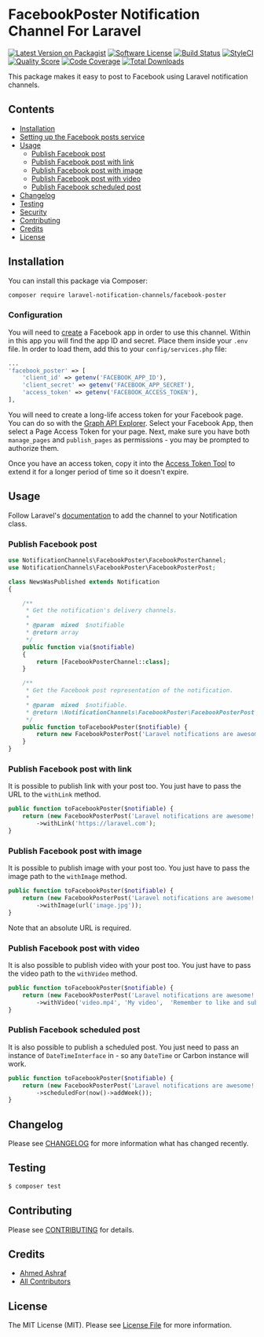 # FacebookPoster Notification Channel For Laravel

[![Latest Version on Packagist](https://img.shields.io/packagist/v/laravel-notification-channels/facebook-poster.svg?style=flat-square)](https://packagist.org/packages/laravel-notification-channels/facebook-poster)
[![Software License](https://img.shields.io/badge/license-MIT-brightgreen.svg?style=flat-square)](LICENSE.md)
[![Build Status](https://img.shields.io/travis/laravel-notification-channels/facebook-poster/master.svg?style=flat-square)](https://travis-ci.org/laravel-notification-channels/facebook-poster)
[![StyleCI](https://styleci.io/repos/73361533/shield)](https://styleci.io/repos/73361533)
[![Quality Score](https://img.shields.io/scrutinizer/g/laravel-notification-channels/facebook-poster.svg?style=flat-square)](https://scrutinizer-ci.com/g/laravel-notification-channels/facebook-poster)
[![Code Coverage](https://img.shields.io/scrutinizer/coverage/g/laravel-notification-channels/facebook-poster/master.svg?style=flat-square)](https://scrutinizer-ci.com/g/laravel-notification-channels/facebook-poster/?branch=master)
[![Total Downloads](https://img.shields.io/packagist/dt/laravel-notification-channels/facebook-poster.svg?style=flat-square)](https://packagist.org/packages/laravel-notification-channels/facebook-poster)

This package makes it easy to post to Facebook using Laravel notification channels.

## Contents

- [Installation](#installation)
- [Setting up the Facebook posts service](#setting-up-the-facebook-poster-service)
- [Usage](#usage)
	- [Publish Facebook post](#publish-facebook-post)
	- [Publish Facebook post with link](#publish-facebook-post-with-link)
	- [Publish Facebook post with image](#publish-facebook-post-with-image)
	- [Publish Facebook post with video](#publish-facebook-post-with-video)
	- [Publish Facebook scheduled post](#publish-facebook-scheduled-post)
- [Changelog](#changelog)
- [Testing](#testing)
- [Security](#security)
- [Contributing](#contributing)
- [Credits](#credits)
- [License](#license)


## Installation

You can install this package via Composer:

``` bash
composer require laravel-notification-channels/facebook-poster
```

### Configuration

You will need to [create](https://developers.facebook.com/apps) a Facebook app in order to use this channel. Within in this app you will find the app ID and secret. Place them inside your `.env` file. In order to load them, add this to your `config/services.php` file:

```php
...
'facebook_poster' => [
    'client_id' => getenv('FACEBOOK_APP_ID'),
    'client_secret' => getenv('FACEBOOK_APP_SECRET'),
    'access_token' => getenv('FACEBOOK_ACCESS_TOKEN'),
],
```

You will need to create a long-life access token for your Facebook page. You can do so with the [Graph API Explorer](https://developers.facebook.com/tools/explorer). Select your Facebook App, then select a Page Access Token for your page. Next, make sure you have both `manage_pages` and `publish_pages` as permissions - you may be prompted to authorize them.

Once you have an access token, copy it into the [Access Token Tool](https://developers.facebook.com/tools/debug/accesstoken) to extend it for a longer period of time so it doesn't expire.

## Usage

Follow Laravel's [documentation](https://laravel.com/docs/master/notifications) to add the channel to your Notification class.

### Publish Facebook post

```php
use NotificationChannels\FacebookPoster\FacebookPosterChannel;
use NotificationChannels\FacebookPoster\FacebookPosterPost;

class NewsWasPublished extends Notification
{

    /**
     * Get the notification's delivery channels.
     *
     * @param  mixed  $notifiable
     * @return array
     */
    public function via($notifiable)
    {
        return [FacebookPosterChannel::class];
    }

    /** 
     * Get the Facebook post representation of the notification.
     *
     * @param  mixed  $notifiable.
     * @return \NotificationChannels\FacebookPoster\FacebookPosterPost
     */
    public function toFacebookPoster($notifiable) {
        return new FacebookPosterPost('Laravel notifications are awesome!');
    }
}
```

### Publish Facebook post with link
It is possible to publish link with your post too. You just have to pass the URL to the `withLink` method.

```php
public function toFacebookPoster($notifiable) {
    return (new FacebookPosterPost('Laravel notifications are awesome!'))
        ->withLink('https://laravel.com');
}
```

### Publish Facebook post with image
It is possible to publish image with your post too. You just have to pass the image path to the `withImage` method.

```php
public function toFacebookPoster($notifiable) {
    return (new FacebookPosterPost('Laravel notifications are awesome!'))
        ->withImage(url('image.jpg'));
}
```

Note that an absolute URL is required.

### Publish Facebook post with video
It is also possible to publish video with your post too. You just have to pass the video path to the `withVideo` method.

```php
public function toFacebookPoster($notifiable) {
    return (new FacebookPosterPost('Laravel notifications are awesome!'))
    	->withVideo('video.mp4', 'My video',  'Remember to like and subscribe.');
}
```

### Publish Facebook scheduled post
It is also possible to publish a scheduled post. You just need to pass an instance of `DateTimeInterface` in - so any `DateTime` or Carbon instance will work.

```php
public function toFacebookPoster($notifiable) {
    return (new FacebookPosterPost('Laravel notifications are awesome!'))
    	->scheduledFor(now()->addWeek());
}
```

## Changelog

Please see [CHANGELOG](CHANGELOG.md) for more information what has changed recently.

## Testing

``` bash
$ composer test
```

## Contributing

Please see [CONTRIBUTING](CONTRIBUTING.md) for details.

## Credits

- [Ahmed Ashraf](https://github.com/ahmedash95)
- [All Contributors](../../contributors)

## License

The MIT License (MIT). Please see [License File](LICENSE.md) for more information.
